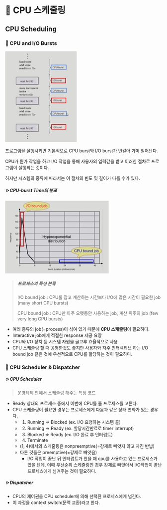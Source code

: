# 🤔 CPU 스케줄링



## CPU Scheduling



### 📕 CPU and I/O Bursts

![](./image/28.png)

프로그램을 실행시키면 기본적으로 CPU burst와 I/O burst가 번갈아 가며 일어난다.

CPU가 뭔가 작업을 하고 I/O 작업을 통해 사용자의 입력값을 받고 이러한 절차로 프로그램이 실행되는 것이다.

하지만 시스템의 종류에 따라서는 이 절차의 빈도 및 길이가 다를 수가 있다.

##### ✨ CPU-burst Time의 분포

![](./image/29.png)

> ##### 프로세스의 특성 분류
>
> I/O bound job : CPU룰 잡고 계산하는 시간보다 I/O에 많은 시간이 필요한 job (many short CPU bursts)
>
> CPU bound job : CPU만 아주 오랫동안 사용하는 job, 계산 위주의 job (few  very long CPU bursts)

- 여러 종류의 job(=process)이 섞여 있기 때문에 **CPU 스케줄링**이 필요하다.
- Interactive job에게 적절한 response 제공 요망
- CPU와 I/O 장치 등 시스템 자원을 골고루 효율적으로 사용
- CPU 스케줄링 할 때 공평한것도 좋지만 사용자와 자주 인터렉티브 하는 I/O bound job 같은 것에 우선적으로 CPU를 할당하는 것이 필요하다.



### 📘 CPU Scheduler & Dispatcher

##### ✨ CPU Scheduler

> 운영체제 안에서 스케줄링 해주는 특정 코드

- Ready 상태의 프로세스 중에서 이번에 CPU를 줄 프로세스를 고른다.
- CPU 스케줄링이 필요한 경우는 프로세스에게 다음과 같은 상태 변화가 있는 경우다.
  - 1. Running => Blocked (ex. I/O 요청하는 시스템 콜)
  - 2. Running => Ready (ex. 할당시간만료로 timer interrupt)
  - 3. Blocked => Ready (ex. I/O 완료 후 인터럽트)
  - 4. Terminate
  - (1, 4)에서의 스케줄링은 nonpreemptive(=강제로 빼앗지 않고 자진 반납)
  - 다른 것들은 preemptive(=강제로 빼앗음)
    - I/O 작업이 끝난 뒤 인터럽트가 왔을 때 cpu를 사용하고 있는 프로세스가 있을 텐데, 이때 우선순위 스케줄링인 경우 강제로 빼앗아서 I/O작업이 끝난 프로세스에게 넘겨주는 것이 필요하다.



##### ✨ Dispatcher

- CPU의 제어권을 CPU scheduler에 의해 선택된 프로세스에게 넘긴다.
- 이 과정을 context switch(문맥 교환)라고 한다.